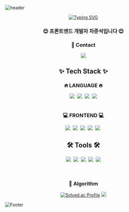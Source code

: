 ![header](https://capsule-render.vercel.app/api?type=waving&color=6994CDEE&height=250&section=header&text=Welcome&fontSize=80&fontColor=ffffff&fontAlignY=40&desc=Junseok's%20Github&descAlignY=58&descAlign=62&animation=fadeIn)

<div align="center">
  
  [![Typing SVG](https://readme-typing-svg.demolab.com?font=Alkatra&weight=500&size=45&duration=4000&pause=3&color=6994CDEE&center=true&vCenter=true&width=600&lines=Welcome+to+Junseok's+GitHub!;Front-end+Developer+%F0%9F%92%BB)](https://git.io/typing-svg)

</div>

<h3 align='center'>😊 프론트엔드 개발자 차준석입니다 😊</h3>
<div align='center'>
<h3>🎯 Contact </h3>
<a href="mailto:wnstjr401@naver.com">
  <img src="https://img.shields.io/badge/wnstjr401@naver.com-03C75A?style=for-the-badge&logo=naver&logoColor=white">
</a>
</div>

<div align='center'>
<h2>✨ Tech Stack ✨</h2>

<h3>🔥 LANGUAGE 🔥</h3>
<div>
  <img src="https://img.shields.io/badge/javascript-F7DF1E?style=for-the-badge&logo=javascript&logoColor=black">&nbsp
  <img src="https://img.shields.io/badge/typescript-%23007ACC.svg?style=for-the-badge&logo=typescript&logoColor=white">&nbsp
  <img src="https://img.shields.io/badge/html5-E34F26?style=for-the-badge&logo=html5&logoColor=white">&nbsp
  <img src="https://img.shields.io/badge/css3-1572B6.svg?style=for-the-badge&logo=css3&logoColor=white" />
</div>
<br />

<h3>💻 FRONTEND 💻</h3>
<div>
  <img src="https://img.shields.io/badge/react-61DAFB?style=for-the-badge&logo=react&logoColor=black">&nbsp
  <img src="https://img.shields.io/badge/next.js-000000?style=for-the-badge&logo=next.js&logoColor=white">&nbsp
  <img src="https://img.shields.io/badge/redux-%23593d88.svg?style=for-the-badge&logo=redux&logoColor=white">&nbsp
  <img src="https://img.shields.io/badge/tailwindcss-%2338B2AC.svg?style=for-the-badge&logo=tailwind-css&logoColor=white">&nbsp
  <img src="https://img.shields.io/badge/styledcomponents-DB7093?style=for-the-badge&logo=styledcomponents&logoColor=white">&nbsp
</div>

<h2>🛠 Tools 🛠</h2>
<div>
  <img src="https://img.shields.io/badge/git-F05033.svg?style=for-the-badge&logo=git&logoColor=white" />&nbsp
  <img src="https://img.shields.io/badge/github-181717.svg?style=for-the-badge&logo=github&logoColor=white" />&nbsp
  <img src="https://img.shields.io/badge/Notion-F3F3F3.svg?style=for-the-badge&logo=notion&logoColor=black" />&nbsp
  <img src="https://img.shields.io/badge/figma-%23F24E1E.svg?style=for-the-badge&logo=figma&logoColor=white">&nbsp
  <img src="https://img.shields.io/badge/VSCode-2C2C32.svg?style=for-the-badge&logo=visual-studio-code&logoColor=22ABF3" />
</div>

<br/>
<br/>

### 💪 Algorithm
[![Solved.ac Profile](http://mazassumnida.wtf/api/v2/generate_badge?boj=wnstjr401)](https://solved.ac/wnstjr401/)
<img src="http://mazandi.herokuapp.com/api?handle=wnstjr401&theme=warm"/>

</div>

![Footer](https://capsule-render.vercel.app/api?type=waving&color=6994CDEE&height=200&section=footer)
